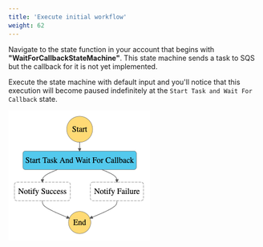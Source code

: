 ```yaml
---
title: 'Execute initial workflow'
weight: 62
---
```


Navigate to the state function in your account that begins with **"WaitForCallbackStateMachine"**. This state machine sends a task to SQS but the callback for it is not yet implemented.

Execute the state machine with default input and you'll notice that this execution will become paused indefinitely at the `Start Task and Wait For Callback` state.

![Module 4 Workflow](/static/img/module-4/module4-initial-workflow.png)
